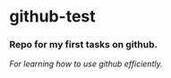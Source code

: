 # github-test

### Repo for my first tasks on github.

_For learning how to use github efficiently._